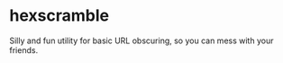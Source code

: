 hexscramble
===========

Silly and fun utility for basic URL obscuring, so you can mess with your friends.
